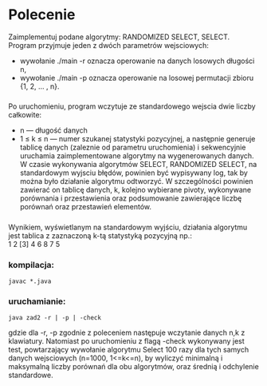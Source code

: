 # Polecenie
Zaimplementuj podane algorytmy: RANDOMIZED SELECT, SELECT.
Program przyjmuje jeden z dwóch parametrów wejsciowych:
* wywołanie ./main -r oznacza operowanie na danych losowych długości n,
* wywołanie ./main -p oznacza operowanie na losowej permutacji zbioru {1, 2, ... , n}.
#####
Po uruchomieniu, program wczytuje ze standardowego wejscia dwie liczby całkowite:
* n — długość danych
* 1 ≤ k ≤ n — numer szukanej statystyki pozycyjnej, a następnie generuje tablicę danych (zaleznie od parametru uruchomienia) i sekwencyjnie
uruchamia zaimplementowane algorytmy na wygenerowanych danych. W czasie wykonywania algorytmów SELECT, RANDOMIZED SELECT, na standardowym 
wyjsciu błędów, powinien być wypisywany log, tak by można było działanie algorytmu odtworzyć. W szczególności powinien zawierać
on tablicę danych, k, kolejno wybierane pivoty, wykonywane porównania i przestawienia oraz podsumowanie zawierające
liczbę porównań oraz przestawień elementów.
#####
Wynikiem, wyświetlanym na standardowym wyjściu, działania algorytmu jest tablica z zaznaczoną k-tą statystyką pozycyjną np.:</br>
1 2 [3] 4 6 8 7 5

### kompilacja:
	javac *.java
### uruchamianie:
	java zad2 -r | -p | -check
gdzie dla -r, -p zgodnie z poleceniem następuje wczytanie danych n,k z klawiatury. Natomiast po uruchomieniu z flagą -check wykonywany jest test, powtarzający wywołanie algorytmu Select 100 razy dla tych samych danych wejsciowych (n=1000, 1<=k<=n), by wyliczyć minimalną i maksymalną liczby porównań dla obu algorytmów, oraz średnią i odchylenie standardowe.


